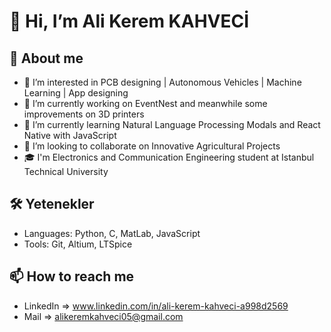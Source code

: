 # 👋 Hi, I’m Ali Kerem KAHVECİ

## 💼 About me 
- 👀 I’m interested in PCB designing | Autonomous Vehicles | Machine Learning | App designing
- 🔭 I’m currently working on EventNest and meanwhile some improvements on 3D printers
- 🌱 I’m currently learning Natural Language Processing Modals and React Native with JavaScript 
- 💞️ I’m looking to collaborate on Innovative Agricultural Projects
- 🎓 I'm Electronics and Communication Engineering student at Istanbul Technical University

## 🛠️ Yetenekler
- Languages: Python, C, MatLab, JavaScript
- Tools: Git, Altium, LTSpice

<!---
## 📈 GitHub İstatistiklerim
![GitHub Stats](https://github-readme-stats.vercel.app/api?username=AliKerem-05&show_icons=true&theme=radical)

![Top Languages](https://github-readme-stats.vercel.app/api/top-langs/?username=AliKerem-05&layout=compact&theme=radical)
--->

## 📫 How to reach me
- LinkedIn => www.linkedin.com/in/ali-kerem-kahveci-a998d2569
- Mail => alikeremkahveci05@gmail.com

<!---
AliKerem-05/AliKerem-05 is a ✨ special ✨ repository because its `README.md` (this file) appears on your GitHub profile.
You can click the Preview link to take a look at your changes.
--->
